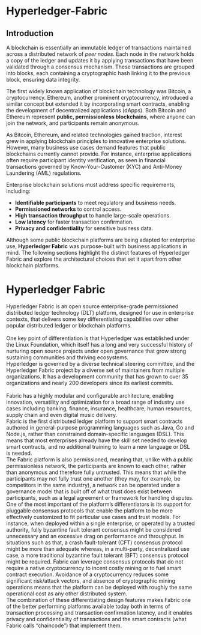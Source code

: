 # Hyperledger-Fabric
## Introduction
A blockchain is essentially an immutable ledger of transactions maintained across a distributed network of *peer nodes*. Each node in the network holds a copy of the ledger and updates it by applying transactions that have been validated through a consensus mechanism. These transactions are grouped into blocks, each containing a cryptographic hash linking it to the previous block, ensuring data integrity.<br/>

The first widely known application of blockchain technology was Bitcoin, a cryptocurrency. Ethereum, another prominent cryptocurrency, introduced a similar concept but extended it by incorporating smart contracts, enabling the development of decentralized applications (dApps). Both Bitcoin and Ethereum represent **public, permissionless blockchains**, where anyone can join the network, and participants remain anonymous.<br/>

As Bitcoin, Ethereum, and related technologies gained traction, interest grew in applying blockchain principles to innovative enterprise solutions. However, many business use cases demand features that public blockchains currently cannot provide. For instance, enterprise applications often require participant identity verification, as seen in financial transactions governed by Know-Your-Customer (KYC) and Anti-Money Laundering (AML) regulations.

Enterprise blockchain solutions must address specific requirements, including:<br/>
- **Identifiable participants** to meet regulatory and business needs.<br/>
- **Permissioned networks** to control access.<br/>
- **High transaction throughput** to handle large-scale operations.<br/>
- **Low latency** for faster transaction confirmation.<br/>
- **Privacy and confidentiality** for sensitive business data.<br/>

Although some public blockchain platforms are being adapted for enterprise use, **Hyperledger Fabric** was purpose-built with business applications in mind. The following sections highlight the distinct features of Hyperledger Fabric and explore the architectural choices that set it apart from other blockchain platforms.



# Hyperledger Fabric
Hyperledger Fabric is an open source enterprise-grade permissioned distributed ledger technology (DLT) platform, designed for use in enterprise contexts, that delivers some key differentiating capabilities over other popular distributed ledger or blockchain platforms.<br/>
<br/>
One key point of differentiation is that Hyperledger was established under the Linux Foundation, which itself has a long and very successful history of nurturing open source projects under open governance that grow strong sustaining communities and thriving ecosystems. <br/>Hyperledger is governed by a diverse technical steering committee, and the Hyperledger Fabric project by a diverse set of maintainers from multiple organizations. It has a development community that has grown to over 35 organizations and nearly 200 developers since its earliest commits.<br/>
<br/>
Fabric has a highly modular and configurable architecture, enabling innovation, versatility and optimization for a broad range of industry use cases including banking, finance, insurance, healthcare, human resources, supply chain and even digital music delivery.<br/>
Fabric is the first distributed ledger platform to support smart contracts authored in general-purpose programming languages such as Java, Go and Node.js, rather than constrained domain-specific languages (DSL). This means that most enterprises already have the skill set needed to develop smart contracts, and no additional training to learn a new language or DSL is needed.<br/>
The Fabric platform is also permissioned, meaning that, unlike with a public permissionless network, the participants are known to each other, rather than anonymous and therefore fully untrusted. This means that while the participants may not fully trust one another (they may, for example, be competitors in the same industry), a network can be operated under a governance model that is built off of what trust does exist between participants, such as a legal agreement or framework for handling disputes.<br/>
One of the most important of the platform’s differentiators is its support for pluggable consensus protocols that enable the platform to be more effectively customized to fit particular use cases and trust models. For instance, when deployed within a single enterprise, or operated by a trusted authority, fully byzantine fault tolerant consensus might be considered unnecessary and an excessive drag on performance and throughput. In situations such as that, a crash fault-tolerant (CFT) consensus protocol might be more than adequate whereas, in a multi-party, decentralized use case, a more traditional byzantine fault tolerant (BFT) consensus protocol might be required.
Fabric can leverage consensus protocols that do not require a native cryptocurrency to incent costly mining or to fuel smart contract execution. Avoidance of a cryptocurrency reduces some significant risk/attack vectors, and absence of cryptographic mining operations means that the platform can be deployed with roughly the same operational cost as any other distributed system.<br/>
The combination of these differentiating design features makes Fabric one of the better performing platforms available today both in terms of transaction processing and transaction confirmation latency, and it enables privacy and confidentiality of transactions and the smart contracts (what Fabric calls “chaincode”) that implement them.

